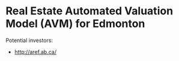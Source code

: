 # Real Estate Automated Valuation Model (AVM) for Edmonton

Potential investors:
- http://aref.ab.ca/
